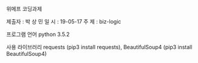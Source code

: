 위메프 코딩과제

제출자 : 박 상 민
일 시 : 19-05-17
주 제 : biz-logic

프로그램 언어
python 3.5.2

사용 라이브러리
requests (pip3 install requests), 
BeautifulSoup4 (pip3 install BeautifulSoup4)